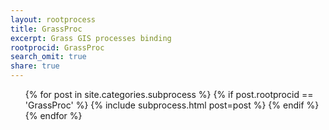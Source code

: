 ```yaml
---
layout: rootprocess
title: GrassProc
excerpt: Grass GIS processes binding
rootprocid: GrassProc
search_omit: true
share: true
---
```


<ul class='post-list'>
{% for post in site.categories.subprocess %}
  {% if post.rootprocid == 'GrassProc' %}
    {% include subprocess.html post=post %}
  {% endif %}
{% endfor %}
</ul>
